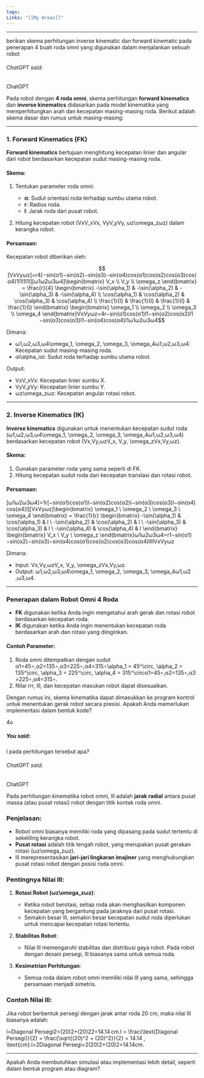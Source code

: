 ```yaml
---
tags: 
Links: "[[My Areas]]"
---
```

---
berikan skema perhitungan inverse kinematic dan forward kinematic pada penerapan 4 buah roda omni yang digunakan dalam menjalankan sebuah robot

###### ChatGPT said:

ChatGPT

Pada robot dengan **4 roda omni**, skema perhitungan **forward kinematics** dan **inverse kinematics** didasarkan pada model kinematika yang memperhitungkan arah dan kecepatan masing-masing roda. Berikut adalah skema dasar dan rumus untuk masing-masing:

---

### **1. Forward Kinematics (FK)**

**Forward kinematics** bertujuan menghitung kecepatan linier dan angular dari robot berdasarkan kecepatan sudut masing-masing roda.

#### Skema:

1. Tentukan parameter roda omni:
    
    - **α**: Sudut orientasi roda terhadap sumbu utama robot.
    - **r**: Radius roda.
    - **l**: Jarak roda dari pusat robot.
2. Hitung kecepatan robot (VxV_xVx​, VyV_yVy​, ωz\omega_zωz​) dalam kerangka robot.
    

#### Persamaan:

Kecepatan robot diberikan oleh:

$$ [VxVyωz]=r4[−sin⁡(α1)−sin⁡(α2)−sin⁡(α3)−sin⁡(α4)cos⁡(α1)cos⁡(α2)cos⁡(α3)cos⁡(α4)1l1l1l1l][ω1ω2ω3ω4]\begin{bmatrix} V_x \\ V_y \\ \omega_z \end{bmatrix} = \frac{r}{4} \begin{bmatrix} -\sin(\alpha_1) & -\sin(\alpha_2) & -\sin(\alpha_3) & -\sin(\alpha_4) \\ \cos(\alpha_1) & \cos(\alpha_2) & \cos(\alpha_3) & \cos(\alpha_4) \\ \frac{1}{l} & \frac{1}{l} & \frac{1}{l} & \frac{1}{l} \end{bmatrix} \begin{bmatrix} \omega_1 \\ \omega_2 \\ \omega_3 \\ \omega_4 \end{bmatrix}​Vx​Vy​ωz​​​=4r​​−sin(α1​)cos(α1​)l1​​−sin(α2​)cos(α2​)l1​​−sin(α3​)cos(α3​)l1​​−sin(α4​)cos(α4​)l1​​​​ω1​ω2​ω3​ω4​​​$$

Dimana:

- ω1,ω2,ω3,ω4\omega_1, \omega_2, \omega_3, \omega_4ω1​,ω2​,ω3​,ω4​: Kecepatan sudut masing-masing roda.
- αi\alpha_iαi​: Sudut roda terhadap sumbu utama robot.

Output:

- VxV_xVx​: Kecepatan linier sumbu X.
- VyV_yVy​: Kecepatan linier sumbu Y.
- ωz\omega_zωz​: Kecepatan angular rotasi robot.

---

### **2. Inverse Kinematics (IK)**

**Inverse kinematics** digunakan untuk menentukan kecepatan sudut roda (ω1,ω2,ω3,ω4\omega_1, \omega_2, \omega_3, \omega_4ω1​,ω2​,ω3​,ω4​) berdasarkan kecepatan robot (Vx,Vy,ωzV_x, V_y, \omega_zVx​,Vy​,ωz​).

#### Skema:

1. Gunakan parameter roda yang sama seperti di FK.
2. Hitung kecepatan sudut roda dari kecepatan translasi dan rotasi robot.

#### Persamaan:

[ω1ω2ω3ω4]=1r[−sin⁡(α1)cos⁡(α1)l−sin⁡(α2)cos⁡(α2)l−sin⁡(α3)cos⁡(α3)l−sin⁡(α4)cos⁡(α4)l][VxVyωz]\begin{bmatrix} \omega_1 \\ \omega_2 \\ \omega_3 \\ \omega_4 \end{bmatrix} = \frac{1}{r} \begin{bmatrix} -\sin(\alpha_1) & \cos(\alpha_1) & l \\ -\sin(\alpha_2) & \cos(\alpha_2) & l \\ -\sin(\alpha_3) & \cos(\alpha_3) & l \\ -\sin(\alpha_4) & \cos(\alpha_4) & l \end{bmatrix} \begin{bmatrix} V_x \\ V_y \\ \omega_z \end{bmatrix}​ω1​ω2​ω3​ω4​​​=r1​​−sin(α1​)−sin(α2​)−sin(α3​)−sin(α4​)​cos(α1​)cos(α2​)cos(α3​)cos(α4​)​llll​​​Vx​Vy​ωz​​​

Dimana:

- Input: Vx,Vy,ωzV_x, V_y, \omega_zVx​,Vy​,ωz​.
- Output: ω1,ω2,ω3,ω4\omega_1, \omega_2, \omega_3, \omega_4ω1​,ω2​,ω3​,ω4​.

---

### **Penerapan dalam Robot Omni 4 Roda**

- **FK** digunakan ketika Anda ingin mengetahui arah gerak dan rotasi robot berdasarkan kecepatan roda.
- **IK** digunakan ketika Anda ingin menentukan kecepatan roda berdasarkan arah dan rotasi yang diinginkan.

#### Contoh Parameter:

1. Roda omni ditempatkan dengan sudut α1=45∘,α2=135∘,α3=225∘,α4=315∘\alpha_1 = 45^\circ, \alpha_2 = 135^\circ, \alpha_3 = 225^\circ, \alpha_4 = 315^\circα1​=45∘,α2​=135∘,α3​=225∘,α4​=315∘.
2. Nilai rrr, lll, dan kecepatan masukan robot dapat disesuaikan.

Dengan rumus ini, skema kinematika dapat dimasukkan ke program kontrol untuk menentukan gerak robot secara presisi. Apakah Anda memerlukan implementasi dalam bentuk kode?

4o

##### You said:

l pada perhitungan tersebut apa?

###### ChatGPT said:

ChatGPT

Pada perhitungan kinematika robot omni, lll adalah **jarak radial** antara pusat massa (atau pusat rotasi) robot dengan titik kontak roda omni.

### Penjelasan:

- Robot omni biasanya memiliki roda yang dipasang pada sudut tertentu di sekeliling kerangka robot.
- **Pusat rotasi** adalah titik tengah robot, yang merupakan pusat gerakan rotasi (ωz\omega_zωz​).
- lll merepresentasikan **jari-jari lingkaran imajiner** yang menghubungkan pusat rotasi robot dengan posisi roda omni.

### Pentingnya Nilai lll:

1. **Rotasi Robot (ωz\omega_zωz​)**:
    
    - Ketika robot berotasi, setiap roda akan menghasilkan komponen kecepatan yang bergantung pada jaraknya dari pusat rotasi.
    - Semakin besar lll, semakin besar kecepatan sudut roda diperlukan untuk mencapai kecepatan rotasi tertentu.
2. **Stabilitas Robot**:
    
    - Nilai lll memengaruhi stabilitas dan distribusi gaya robot. Pada robot dengan desain persegi, lll biasanya sama untuk semua roda.
3. **Kesimetrian Perhitungan**:
    
    - Semua roda dalam robot omni memiliki nilai lll yang sama, sehingga persamaan menjadi simetris.

### Contoh Nilai lll:

Jika robot berbentuk persegi dengan jarak antar roda 20 cm, maka nilai lll biasanya adalah:

l=Diagonal Persegi2=(20)2+(20)22=14.14 cm.l = \frac{\text{Diagonal Persegi}}{2} = \frac{\sqrt{(20)^2 + (20)^2}}{2} = 14.14 \, \text{cm}.l=2Diagonal Persegi​=2(20)2+(20)2​​=14.14cm.

---

Apakah Anda membutuhkan simulasi atau implementasi lebih detail, seperti dalam bentuk program atau diagram?